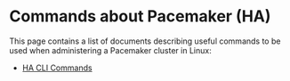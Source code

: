 # Commands about Pacemaker (HA)

This page contains a list of documents describing useful commands to be used when administering a Pacemaker cluster in Linux:

- [HA CLI Commands](ha_cli_commands.md)

